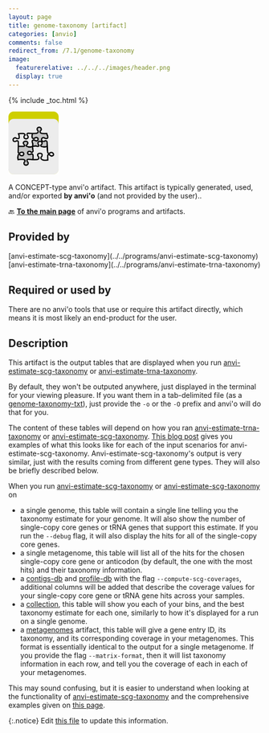 ```yaml
---
layout: page
title: genome-taxonomy [artifact]
categories: [anvio]
comments: false
redirect_from: /7.1/genome-taxonomy
image:
  featurerelative: ../../../images/header.png
  display: true
---
```



{% include _toc.html %}


<img src="../../images/icons/CONCEPT.png" alt="CONCEPT" style="width:100px; border:none" />

A CONCEPT-type anvi'o artifact. This artifact is typically generated, used, and/or exported **by anvi'o** (and not provided by the user)..

🔙 **[To the main page](../../)** of anvi'o programs and artifacts.

## Provided by


<p style="text-align: left" markdown="1"><span class="artifact-p">[anvi-estimate-scg-taxonomy](../../programs/anvi-estimate-scg-taxonomy)</span> <span class="artifact-p">[anvi-estimate-trna-taxonomy](../../programs/anvi-estimate-trna-taxonomy)</span></p>


## Required or used by


There are no anvi'o tools that use or require this artifact directly, which means it is most likely an end-product for the user.


## Description

This artifact is the output tables that are displayed when you run <span class="artifact-n">[anvi-estimate-scg-taxonomy](/software/anvio/help/7.1/programs/anvi-estimate-scg-taxonomy)</span> or <span class="artifact-n">[anvi-estimate-trna-taxonomy](/software/anvio/help/7.1/programs/anvi-estimate-trna-taxonomy)</span>. 

By default, they won't be outputed anywhere, just displayed in the terminal for your viewing pleasure. If you want them in a tab-delimited file (as a <span class="artifact-n">[genome-taxonomy-txt](/software/anvio/help/7.1/artifacts/genome-taxonomy-txt)</span>), just provide the `-o` or the `-O` prefix and anvi'o will do that for you.

The content of these tables will depend on how you ran <span class="artifact-n">[anvi-estimate-trna-taxonomy](/software/anvio/help/7.1/programs/anvi-estimate-trna-taxonomy)</span> or <span class="artifact-n">[anvi-estimate-scg-taxonomy](/software/anvio/help/7.1/programs/anvi-estimate-scg-taxonomy)</span>. [This blog post](http://merenlab.org/2019/10/08/anvio-scg-taxonomy/#estimating-taxonomy-in-the-terminal) gives you examples of what this looks like for each of the input scenarios for anvi-estimate-scg-taxonomy. Anvi-estimate-scg-taxonomy's output is very similar, just with the results coming from different gene types. They will also be briefly described below. 

When you run <span class="artifact-n">[anvi-estimate-scg-taxonomy](/software/anvio/help/7.1/programs/anvi-estimate-scg-taxonomy)</span> or <span class="artifact-n">[anvi-estimate-scg-taxonomy](/software/anvio/help/7.1/programs/anvi-estimate-scg-taxonomy)</span> on 

- a single genome, this table will contain a single line telling you the taxonomy estimate for your genome. It will also show the number of single-copy core genes or tRNA genes that support this estimate. If you run the `--debug` flag, it will also display the hits for all of the single-copy core genes.  
- a single metagenome, this table will list all of the hits for the chosen single-copy core gene or anticodon (by default, the one with the most hits) and their taxonomy information.   
- a <span class="artifact-n">[contigs-db](/software/anvio/help/7.1/artifacts/contigs-db)</span> and <span class="artifact-n">[profile-db](/software/anvio/help/7.1/artifacts/profile-db)</span> with the flag `--compute-scg-coverages`, additional columns will be added that describe the coverage values for your single-copy core gene or tRNA gene hits across your samples.   
- a <span class="artifact-n">[collection](/software/anvio/help/7.1/artifacts/collection)</span>, this table will show you each of your bins, and the best taxonomy estimate for each one, similarly to how it's displayed for a run on a single genome. 
- a <span class="artifact-n">[metagenomes](/software/anvio/help/7.1/artifacts/metagenomes)</span> artifact, this table will give a gene entry ID, its taxonomy, and its corresponding coverage in your metagenomes. This format is essentially identical to the output for a single metagenome. If you provide the flag `--matrix-format`, then it will list taxonomy information in each row, and tell you the coverage of each in each of your metagenomes.   

This may sound confusing, but it is easier to understand when looking at the functionality of <span class="artifact-n">[anvi-estimate-scg-taxonomy](/software/anvio/help/7.1/programs/anvi-estimate-scg-taxonomy)</span> and the comprehensive examples given on [this page](http://merenlab.org/2019/10/08/anvio-scg-taxonomy/#estimating-taxonomy-in-the-terminal).


{:.notice}
Edit [this file](https://github.com/merenlab/anvio/tree/master/anvio/docs/artifacts/genome-taxonomy.md) to update this information.

